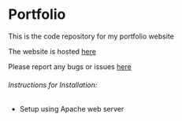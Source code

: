 Portfolio
=========

This is the code repository for my portfolio website

The website is hosted [here](https://aneeshneelam.me/)

Please report any bugs or issues [here](https://github.com/aneesh-neelam/Portfolio/issues)

###### Instructions for Installation:
* Setup using Apache web server
